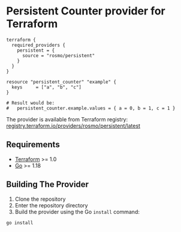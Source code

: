 # Persistent Counter provider for Terraform

```
terraform {
  required_providers {
    persistent = {
      source = "rosmo/persistent"
    }
  }
}

resource "persistent_counter" "example" {
  keys     = ["a", "b", "c"]
}

# Result would be:
#   persistent_counter.example.values = { a = 0, b = 1, c = 1 }
```

The provider is available from Terraform registry: [registry.terraform.io/providers/rosmo/persistent/latest](https://registry.terraform.io/providers/rosmo/persistent/latest)

## Requirements

- [Terraform](https://www.terraform.io/downloads.html) >= 1.0
- [Go](https://golang.org/doc/install) >= 1.18

## Building The Provider

1. Clone the repository
1. Enter the repository directory
1. Build the provider using the Go `install` command:

```shell
go install
```

